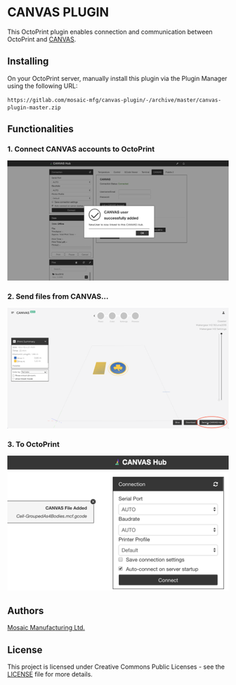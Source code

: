 # CANVAS PLUGIN

This OctoPrint plugin enables connection and communication between OctoPrint and [CANVAS](https://canvas3d.io/).

## Installing

On your OctoPrint server, manually install this plugin via the Plugin Manager using the following URL:

`https://gitlab.com/mosaic-mfg/canvas-plugin/-/archive/master/canvas-plugin-master.zip`

## Functionalities

### 1. Connect CANVAS accounts to OctoPrint

![CANVAS USER ADDED](./extras/CANVAS_HUB_USER_ADDED.png)

### 2. Send files from CANVAS...

![CANVAS SCREENSHOT](./extras/CANVAS_SCREENSHOT.png)

### 3. To OctoPrint

![CANVAS FILE RECEIVED](./extras/CANVAS_HUB_FILE_ADDED.png)

## Authors

[Mosaic Manufacturing Ltd.](https://www.mosaicmfg.com/)

## License

This project is licensed under Creative Commons Public Licenses - see the [LICENSE](https://gitlab.com/mosaic-mfg/canvas-plugin/blob/master/LICENSE) file for more details.
